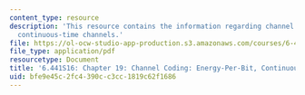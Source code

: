 ```yaml
---
content_type: resource
description: 'This resource contains the information regarding channel coding: Energy-per-bit,
  continuous-time channels.'
file: https://ol-ocw-studio-app-production.s3.amazonaws.com/courses/6-441-information-theory-spring-2016/bfe9e45c2fc4390cc3cc1819c62f1686_MIT6_441S16_chapter_19.pdf
file_type: application/pdf
resourcetype: Document
title: '6.441S16: Chapter 19: Channel Coding: Energy-Per-Bit, Continuous-Time Channels'
uid: bfe9e45c-2fc4-390c-c3cc-1819c62f1686
---
```

